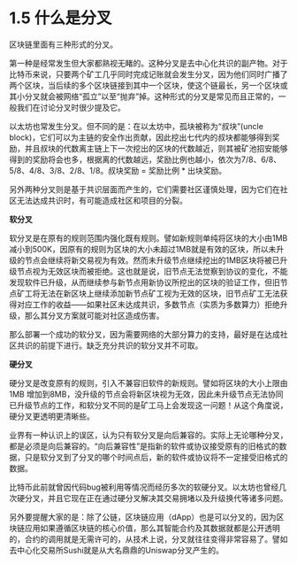 # 1.5 什么是分叉

区块链里面有三种形式的分叉。

第一种是经常发生但大家都熟视无睹的。这种分叉是去中心化共识的副产物。对于比特币来说，只要两个矿工几乎同时完成记账就会发生分叉，因为他们同时广播了两个区块，当后续的多个区块链接到其中一个区块，使这个链最长，另一个区块或其小分叉就会被网络“孤立”以至“抛弃”掉。这种形式的分叉是常见而且正常的，一般我们在讨论分叉时很少提及它。

以太坊也常发生分叉。但不同的是：在以太坊中，孤块被称为“叔块”\(uncle block\)，它们可以为主链的安全作出贡献，因此挖出七代内的叔块都能够得到奖励，并且叔块的代数离主链上下一次挖出的区块的代数越近，则其被矿池招安能够得到的奖励将会也多，根据离的代数越远，奖励比例也越小，依次为7/8、6/8、5/8、4/8、3/8、2/8、1/8。叔块奖励 = 奖励比例 \* 出块奖励。

另外两种分叉则是基于共识层面而产生的，它们需要社区谨慎处理，因为它们在社区无法达成共识时，有可能造成社区和项目的分裂。

**软分叉**

软分叉是在原有的规则范围内强化既有规则。譬如新规则单纯将区块的大小由1MB 减小到500K，因原有的规则为区块的大小未超过1MB就是有效的区块，所以未升级的节点会继续将新交易视为有效。然而未升级节点继续挖出的1MB区块将被已升级节点视为无效区块而被拒绝。这也就是说，旧节点无法觉察到协议的变化，不能发现软件已升级，从而继续参与新节点用新协议所挖出的区块的验证工作，但旧节点矿工将无法在新区块上继续添加新节点矿工视为无效的区块，旧节点矿工无法获得对应工作的收益——如果社区未达成共识，多数节点（实质为多数算力）拒绝升级，那么其分叉方案就可能对社区造成伤害。

那么部署一个成功的软分叉，因为需要网络的大部分算力的支持，最好是在达成社区共识的前提下进行。缺乏充分共识的软分叉并不可取。

**硬分叉**

硬分叉是改变原有的规则，引入不兼容旧软件的新规则。譬如将区块的大小上限由1MB 增加到8MB，没升级的节点会将新区块视为无效，因此未升级节点无法协同已升级节点的工作，和软分叉不同的是矿工马上会发现这一问题！从这个角度说，硬分叉更透明更清晰些。

业界有一种认识上的误区，认为只有软分叉是向后兼容的。实际上无论哪种分叉，都是必须是向后兼容的。“向后兼容性”是指新的软件或协议接受原有的旧格式的数据，只是软分叉到了分叉的哪个时间点后，新的软件或协议将不一定接受旧格式的数据。

比特币此前就曾因代码bug被利用等情况而经历多次的软硬分叉。以太坊也曾经几次硬分叉，并且它现在正在通过硬分叉解决其交易拥堵以及升级换代等诸多问题。

另外要提醒大家的是：除了公链，区块链应用（dApp）也是可以分叉的，因为区块链应用如果遵循区块链的核心价值，那么其智能合约及其数据就都是公开透明的，合约的调用就是无需许可的，从技术上说，分叉就往往变得非常容易了。譬如去中心化交易所Sushi就是从大名鼎鼎的Uniswap分叉产生的。

